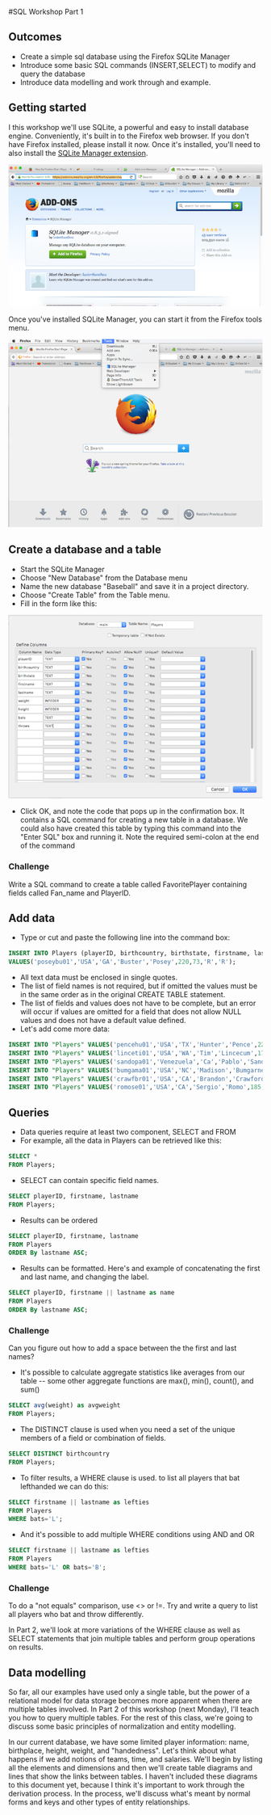 #SQL Workshop Part 1
## Outcomes
* Create a simple sql database using the Firefox SQLite Manager
* Introduce some basic SQL commands (INSERT,SELECT) to modify and query the database
* Introduce data modelling and work through and example.
## Getting started
I this workshop we'll use SQLite, a powerful and easy to install database engine. Conveniently, it's built in to the Firefox web browser. If you don't have Firefox installed, please install it now. Once it's installed, you'll need to also install the [SQLite Manager extension](https://addons.mozilla.org/en-US/firefox/addon/sqlite-manager/).

![install sqlite](images/install_sqlite.png)

Once you've installed SQLite Manager, you can start it from the Firefox tools menu.

![tools menu](images/tools_menu.png)
## Create a database and a table
* Start the SQLite Manager
* Choose "New Database" from the Database menu
* Name the new database "Baseball" and save it in a project directory.
* Choose "Create Table" from the Table menu.
* Fill in the form like this:

![create table](images/create_table.png)

* Click OK, and note the code that pops up in the confirmation box. It contains a SQL command for creating a new table in a database. We could also have created this table by typing this command into the "Enter SQL" box and running it. Note the required semi-colon at the end of the command

### Challenge
Write a SQL command to create a table called FavoritePlayer containing fields called Fan_name and PlayerID.

## Add data
* Type or cut and paste the following line into the command box:
```sql
INSERT INTO Players (playerID, birthcountry, birthstate, firstname, lastname, weight, height, bats, throws)
VALUES('poseybu01','USA','GA','Buster','Posey',220,73,'R','R');
```
* All text data must be enclosed in single quotes.
* The list of field names is not required, but if omitted the values must be in the same order as in the original CREATE TABLE statement.
* The list of fields and values does not have to be complete, but an error will occur if values are omitted for a field that does not allow NULL values and does not have a default value defined.
* Let's add come more data:
```sql
INSERT INTO "Players" VALUES('pencehu01','USA','TX','Hunter','Pence',220,76,'R','R');
INSERT INTO "Players" VALUES('linceti01','USA','WA','Tim','Lincecum',170,71,'L','R');
INSERT INTO "Players" VALUES('sandopa01','Venezuela','Ca','Pablo','Sandoval',240,71,'B','R');
INSERT INTO "Players" VALUES('bumgama01','USA','NC','Madison','Bumgarner',235,77,'R','L');
INSERT INTO "Players" VALUES('crawfbr01','USA','CA','Brandon','Crawford',215,74,'L','R');
INSERT INTO "Players" VALUES('romose01','USA','CA','Sergio','Romo',185,70,'R','R');
```

## Queries
* Data queries require at least two component, SELECT and FROM
* For example, all the data in Players can be retrieved like this:
```sql
SELECT * 
FROM Players;
```
* SELECT can contain specific field names.

```sql
SELECT playerID, firstname, lastname
FROM Players;
```
* Results can be ordered

```sql
SELECT playerID, firstname, lastname
FROM Players
ORDER By lastname ASC;
```

* Results can be formatted. Here's and example of concatenating the first and last name, and changing the label.

```sql
SELECT playerID, firstname || lastname as name
FROM Players
ORDER By lastname ASC;
```
### Challenge
Can you figure out how to add a space between the the first and last names?

* It's possible to calculate aggregate statistics like averages from our table -- some other aggregate functions are max(), min(), count(), and sum()

```sql
SELECT avg(weight) as avgweight
FROM Players;
```

* The DISTINCT clause is used when you need a set of the unique members of a field or combination of fields.

```sql
SELECT DISTINCT birthcountry
FROM Players;
```
* To filter results, a WHERE clause is used. to list all players that bat lefthanded we can do this:

```sql
SELECT firstname || lastname as lefties
FROM Players
WHERE bats='L';
```
* And it's possible to add multiple WHERE conditions using AND and OR
```sql
SELECT firstname || lastname as lefties
FROM Players
WHERE bats='L' OR bats='B';
```

### Challenge
To do a "not equals" comparison, use <> or !=. Try and write a query to list all players who bat and throw differently. 

In Part 2, we'll look at more variations of the WHERE clause as well as SELECT statements that join multiple tables and perform group operations on results.

## Data modelling
So far, all our examples have used only a single table, but the power of a relational model for data storage becomes more apparent when there are multiple tables involved. In Part 2 of this workshop (next Monday), I'll teach you how to query multiple tables. For the rest of this class, we're going to discuss some basic principles of normalization and entity modelling. 

In our current database, we have some limited player information: name, birthplace, height, weight, and "handedness". Let's think about what happens if we add notions of teams, time, and salaries. We'll begin by listing all the elements and dimensions and then we'll create table diagrams and lines that show the links between tables. I haven't included these diagrams to this document yet, because I think it's important to work through the derivation process. In the process, we'll discuss what's meant by normal forms and keys and other types of entity relationships. 